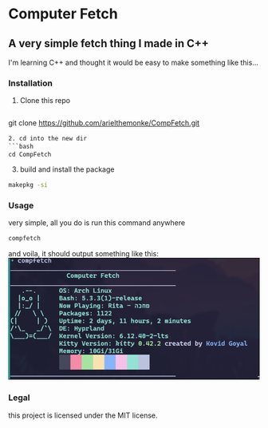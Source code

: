 # Computer Fetch
## A very simple fetch thing I made in C++
I'm learning C++ and thought it would be easy to make something like this...

### Installation
1. Clone this repo
   ```bash
git clone https://github.com/arielthemonke/CompFetch.git
```
2. cd into the new dir
```bash
cd CompFetch
```
3. build and install the package
```bash
makepkg -si
```

### Usage
very simple, all you do is run this command anywhere
```bash
compfetch
```
and voila, it should output something like this:
![example output](Marketing/example.png)

### Legal
this project is licensed under the MIT license.
